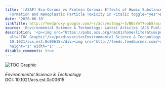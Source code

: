 ```yaml
---
title: '[ASAP] Eco-Corona vs Protein Corona: Effects of Humic Substances on Corona
  Formation and Nanoplastic Particle Toxicity in <italic toggle="yes">Daphnia magna</italic>'
date: '2020-06-10'
linkTitle: http://feedproxy.google.com/~r/acs/esthag/~3/BGsYeT7eob8/acs.est.0c00615
source: 'Environmental Science & Technology: Latest Articles (ACS Publications)'
description: '<p><img src="https://pubs.acs.org/na101/home/literatum/publisher/achs/journals/content/esthag/0/esthag.ahead-of-print/acs.est.0c00615/20200610/images/medium/es0c00615_0005.gif"
  alt="TOC Graphic"/></p><div><cite>Environmental Science & Technology</cite></div><div>DOI:
  10.1021/acs.est.0c00615</div><img src="http://feeds.feedburner.com/~r/acs/esthag/~4/BGsYeT7eob8"
  height="1" width="1" ...'
disable_comments: true
---
```

<p><img src="https://pubs.acs.org/na101/home/literatum/publisher/achs/journals/content/esthag/0/esthag.ahead-of-print/acs.est.0c00615/20200610/images/medium/es0c00615_0005.gif" alt="TOC Graphic"/></p><div><cite>Environmental Science & Technology</cite></div><div>DOI: 10.1021/acs.est.0c00615</div><img src="http://feeds.feedburner.com/~r/acs/esthag/~4/BGsYeT7eob8" height="1" width="1" ...